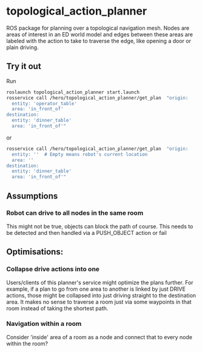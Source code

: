 # topological_action_planner
ROS package for planning over a topological navigation mesh. 
Nodes are areas of interest in an ED world model and edges between these areas are labeled with the action to take to traverse the edge,
    like opening a door or plain driving.

## Try it out
Run 
```bash
roslaunch topological_action_planner start.launch
rosservice call /hero/topological_action_planner/get_plan  "origin:
  entity: 'operator_table'
  area: 'in_front_of'
destination:
  entity: 'dinner_table'
  area: 'in_front_of'"
```
or 
```bash
rosservice call /hero/topological_action_planner/get_plan  "origin:
  entity: ''  # Empty means robot's current location
  area: ''
destination:
  entity: 'dinner_table'
  area: 'in_front_of'"
``````
## Assumptions
### Robot can drive to all nodes in the same room
This might not be true, objects can block the path of course. 
This needs to be detected and then handled via a PUSH_OBJECT action or fail

## Optimisations:
### Collapse drive actions into one
Users/clients of this planner's service might optimize the plans further.
For example, if a plan to go from one area to another is linked by just DRIVE actions,
    those might be collapsed into just driving straight to the destination area.
It makes no sense to traverse a room just via some waypoints in that room instead of taking the shortest path.

### Navigation within a room
Consider 'inside' area of a room as a node and connect that to every node within the room?